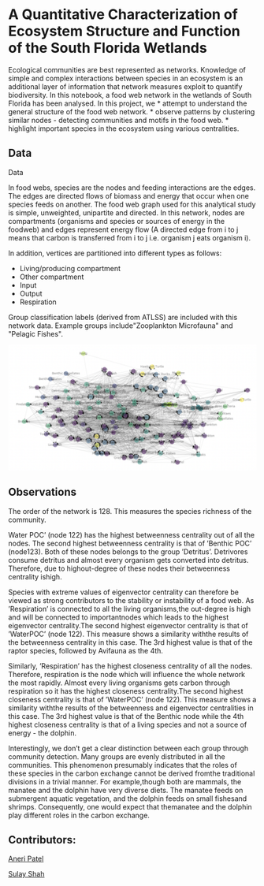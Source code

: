 # A Quantitative Characterization of Ecosystem Structure and Function of the South Florida Wetlands 

Ecological communities are best represented as networks. Knowledge of simple and complex interactions between species in an ecosystem is an additional layer of information that network measures exploit to quantify biodiversity. In this notebook, a food web network in the wetlands of South Florida has been analysed.
In this project, we 
    * attempt to understand the general structure of the food web network.
    * observe patterns by clustering similar nodes - detecting communities and motifs in the food web.
    * highlight important species in the ecosystem using various centralities.

## Data

Data

In food webs, species are the nodes and feeding interactions are the edges. The edges are directed flows of biomass and energy that occur when one species feeds on another.
The food web graph used for this analytical study is simple, unweighted, unipartite and directed. In this network, nodes are compartments (organisms and species or sources of energy in the foodweb) and edges represent energy flow (A directed edge from i to j means that carbon is transferred from i to j i.e. organism j eats organism i).

In addition, vertices are partitioned into different types as follows:
* Living/producing compartment
* Other compartment
* Input
* Output
* Respiration

Group classification labels (derived from ATLSS) are included with this network data. Example groups include"Zooplankton Microfauna" and "Pelagic Fishes".

<img src="https://github.com/anerip98/ecological-network-analysis/blob/main/network.png" width=800>

## Observations
The order of the network is 128. This measures the species richness of the community.

Water POC’ (node 122) has the highest betweenness centrality out of all the nodes. The second highest betweenness centrality is that of ’Benthic POC’ (node123). Both of these nodes belongs to the group ’Detritus’. Detrivores consume detritus and almost every organism gets converted into detritus. Therefore, due to highout-degree of these nodes their betweenness centrality ishigh.

Species with extreme values of eigenvector centrality can therefore be viewed as strong contributors to the stability or instability of a food web.
As ’Respiration’ is connected to all the living organisms,the out-degree is high and will be connected to importantnodes which leads to the highest eigenvector centrality.The second highest eigenvector centrality is that of ’WaterPOC’ (node 122). This measure shows a similarity withthe results of the betweenness centrality in this case. The 3rd highest value is that of the raptor species, followed by Avifauna as the 4th.

Similarly, ’Respiration’ has the highest closeness centrality of all the nodes. Therefore, respiration is the node which will influence the whole network the most rapidly. Almost every living organisms gets carbon through respiration so it has the highest closeness centrality.The second highest closeness centrality is that of ’WaterPOC’ (node 122). This measure shows a similarity withthe results of the betweenness and eigenvector centralities in this case.
The 3rd highest value is that of the Benthic node while the 4th highest closeness centrality is that of a living species and not a source of energy - the dolphin.

Interestingly, we don’t get a clear distinction between each group through community detection. Many groups are evenly distributed in all the communities. This phenomenon presumably indicates that the roles of these species in the carbon exchange cannot be derived fromthe traditional divisions in a trivial manner. For example,though both are mammals, the manatee and the dolphin have very diverse diets. The manatee feeds on submergent aquatic vegetation, and the dolphin feeds on small fishesand shrimps. Consequently, one would expect that themanatee and the dolphin play different roles in the carbon exchange.

## Contributors:
[Aneri Patel](https://github.com/anerip98)

[Sulay Shah](https://github.com/sulays)
